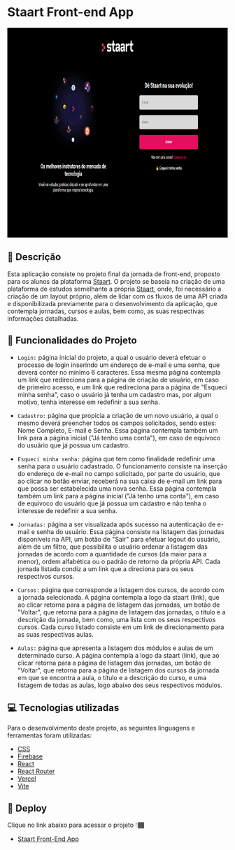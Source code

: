# Staart Front-end App

<p align="center" >
  <img src="./src/assets/staart-front-end-app-screen.png" width="854px" height="480px" alt="Staart Front-end App Screen" />
</p>


## 📑 Descrição

Esta aplicação consiste no projeto final da jornada de front-end, proposto para os alunos da plataforma [Staart](https://staart.com/).
O projeto se baseia na criação de uma plataforma de estudos semelhante a própria [Staart](https://staart.com/), onde, foi necessário a criação de um layout próprio, além de lidar com os fluxos de uma API criada e disponibilizada previamente para o desenvolvimento da aplicação, que contempla jornadas, cursos e aulas, bem como, as suas respectivas informações detalhadas.

## 🔗 Funcionalidades do Projeto

* ``Login:`` página inicial do projeto, a qual o usuário deverá efetuar o processo de login inserindo um endereço de e-mail e uma senha, que deverá conter no mínimo 6 caracteres. Essa mesma página contempla um link que redireciona para a página de criação de usuário, em caso de primeiro acesso, e um link que redireciona para a página de "Esqueci minha senha", caso o usuário já tenha um cadastro mas, por algum motivo, tenha interesse em redefinir a sua senha.

* ``Cadastro:`` página que propicia a criação de um novo usuário, a qual o mesmo deverá preencher todos os campos solicitados, sendo estes: Nome Completo, E-mail e Senha. Essa página contempla também um link para a página inicial ("Já tenho uma conta"), em caso de equivoco do usuário que já possua um cadastro.

* ``Esqueci minha senha:`` página que tem como finalidade redefinir uma senha para o usuário cadastrado. O funcionamento consiste na inserção do endereço de e-mail no campo solicitado, por parte do usuário, que ao clicar no botão enviar, receberá na sua caixa de e-mail um link para que possa ser estabelecida uma nova senha. Essa página contempla também um link para a página inicial ("Já tenho uma conta"), em caso de equivoco do usuário que já possua um cadastro e não tenha o interesse de redefinir a sua senha.

* ``Jornadas:`` página a ser visualizada após sucesso na autenticação de e-mail e senha do usuário. Essa página consiste na listagem das jornadas disponíveis na API, um botão de "Sair" para efetuar logout do usuário, além de um filtro, que possibilita o usuário ordenar a listagem das jornadas de acordo com a quantidade de cursos (da maior para a menor), ordem alfabética ou o padrão de retorno da própria API. Cada jornada listada condiz a um link que a direciona para os seus respectivos cursos.

* ``Cursos:`` página que corresponde a listagem dos cursos, de acordo com a jornada selecionada. A página contempla a logo da staart (link), que ao clicar retorna para a página de listagem das jornadas, um botão de "Voltar", que retorna para a página de listagem das jornadas, o título e a descrição da jornada, bem como, uma lista com os seus respectivos cursos. Cada curso listado consiste em um link de direcionamento para as suas respectivas aulas.

* ``Aulas:`` página que apresenta a listagem dos módulos e aulas de um determinado curso. A página contempla a logo da staart (link), que ao clicar retorna para a página de listagem das jornadas, um botão de "Voltar", que retorna para a página de listagem dos cursos da jornada em que se encontra a aula, o título e a descrição do curso, e uma listagem de todas as aulas, logo abaixo dos seus respectivos módulos.

## 💻 Tecnologias utilizadas

<p>Para o desenvolvimento deste projeto, as seguintes linguagens e ferramentas foram utilizadas:</p>

* [CSS](https://developer.mozilla.org/pt-BR/docs/Web/CSS)
* [Firebase](https://firebase.google.com/)
* [React](https://reactjs.org/)
* [React Router](https://reactrouter.com/en/main)
* [Vercel](https://vercel.com/)
* [Vite](https://vitejs.dev/)

## 🚀 Deploy

<p>Clique no link abaixo para acessar o projeto 👇🏾</p>

* [Staart Front-End App](https://staart-frontend.vercel.app/)